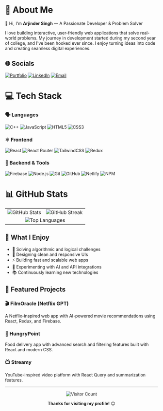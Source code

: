 # 💫 About Me

👋 Hi, I'm **Arjinder Singh** — A Passionate Developer & Problem Solver

I love building interactive, user-friendly web applications that solve real-world problems. My journey in development started during my second year of college, and I've been hooked ever since. I enjoy turning ideas into code and creating seamless digital experiences.

## 🌐 Socials
[![Portfolio](https://img.shields.io/badge/Portfolio-%23000000.svg?style=for-the-badge&logo=react&logoColor=white)](https://your-portfolio-link)
[![LinkedIn](https://img.shields.io/badge/LinkedIn-0077B5?style=for-the-badge&logo=linkedin&logoColor=white)](https://linkedin.com/in/yourprofile)
[![Email](https://img.shields.io/badge/Email-D14836?style=for-the-badge&logo=gmail&logoColor=white)](mailto:arjinderpurba02@gmail.com)

# 💻 Tech Stack

### 🗣️ Languages
![C++](https://img.shields.io/badge/c++-%2300599C.svg?style=for-the-badge&logo=c%2B%2B&logoColor=white)
![JavaScript](https://img.shields.io/badge/javascript-%23323330.svg?style=for-the-badge&logo=javascript&logoColor=%23F7DF1E)
![HTML5](https://img.shields.io/badge/html5-%23E34F26.svg?style=for-the-badge&logo=html5&logoColor=white)
![CSS3](https://img.shields.io/badge/css3-%231572B6.svg?style=for-the-badge&logo=css3&logoColor=white)

### ⚛️ Frontend
![React](https://img.shields.io/badge/react-%2320232a.svg?style=for-the-badge&logo=react&logoColor=%2361DAFB)
![React Router](https://img.shields.io/badge/React_Router-CA4245?style=for-the-badge&logo=react-router&logoColor=white)
![TailwindCSS](https://img.shields.io/badge/tailwindcss-%2338B2AC.svg?style=for-the-badge&logo=tailwind-css&logoColor=white)
![Redux](https://img.shields.io/badge/redux-%23593d88.svg?style=for-the-badge&logo=redux&logoColor=white)

### 🔧 Backend & Tools
![Firebase](https://img.shields.io/badge/firebase-%23039BE5.svg?style=for-the-badge&logo=firebase)
![Node.js](https://img.shields.io/badge/node.js-6DA55F?style=for-the-badge&logo=node.js&logoColor=white)
![Git](https://img.shields.io/badge/git-%23F05033.svg?style=for-the-badge&logo=git&logoColor=white)
![GitHub](https://img.shields.io/badge/github-%23121011.svg?style=for-the-badge&logo=github&logoColor=white)
![Netlify](https://img.shields.io/badge/netlify-%23000000.svg?style=for-the-badge&logo=netlify&logoColor=#00C7B7)
![NPM](https://img.shields.io/badge/NPM-%23CB3837.svg?style=for-the-badge&logo=npm&logoColor=white)

# 📊 GitHub Stats

<table align="center">
  <tr>
    <td align="center">
      <img src="https://github-readme-stats.vercel.app/api?username=ArjinderSingh&theme=dark&show_icons=true&hide_border=false&include_all_commits=false&count_private=false" alt="GitHub Stats" />
    </td>
    <td align="center">
      <img src="https://github-readme-streak-stats.herokuapp.com/?user=ArjinderSingh&theme=dark&hide_border=false" alt="GitHub Streak" />
    </td>
  </tr>
  <tr>
    <td colspan="2" align="center">
      <img src="https://github-readme-stats.vercel.app/api/top-langs/?username=ArjinderSingh&theme=dark&hide_border=false&include_all_commits=false&count_private=false&layout=compact" alt="Top Languages" />
    </td>
  </tr>
</table>

## 🌟 What I Enjoy
- 🧠 Solving algorithmic and logical challenges
- 🎨 Designing clean and responsive UIs
- ⚡ Building fast and scalable web apps
- 🤖 Experimenting with AI and API integrations
- 📚 Continuously learning new technologies

## 🚀 Featured Projects

### 🎬 FilmOracle (Netflix GPT)
A Netflix-inspired web app with AI-powered movie recommendations using React, Redux, and Firebase.

### 🍔 HungryPoint
Food delivery app with advanced search and filtering features built with React and modern CSS.

### 📺 Streamy
YouTube-inspired video platform with React Query and summarization features.

---

<div align="center">
  
![Visitor Count](https://visitcount.itsvg.in/api?id=ArjinderSingh&label=Profile%20Views&color=0&icon=6&pretty=false)

**Thanks for visiting my profile!** 😊

</div>
